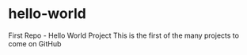 # hello-world
First Repo -  Hello World Project
This is the first of the many projects to come on GitHub
